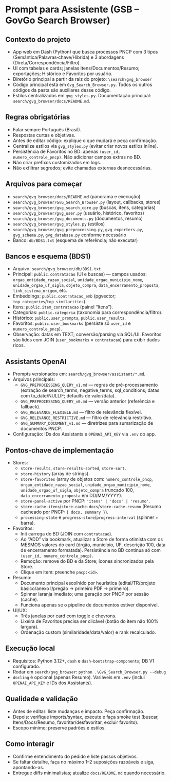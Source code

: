 # Prompt para Assistente (GSB – GovGo Search Browser)

## Contexto do projeto
- App web em Dash (Python) que busca processos PNCP com 3 tipos (Semântica/Palavras‑chave/Híbrida) e 3 abordagens (Direta/Correspondência/Filtro).
- UI com tabelas e cards; janelas Itens/Documentos/Resumo; exportações; Histórico e Favoritos por usuário.
- Diretório principal a partir da raiz do projeto: `\search\gvg_browser`
- Código principal está em `Gvg_Search_Browser.py`. Todos os outros códigos da pasta são auxiliares desse código. 
- Estilos centralizados em `gvg_styles.py`. Documentação principal: `search/gvg_browser/docs/README.md`.

## Regras obrigatórias
- Falar sempre Português (Brasil). 
- Respostas curtas e objetivas.
- Antes de editar código: explique o que mudará e peça confirmação.
- Centralize estilos via `gvg_styles.py` (evitar criar novos estilos inline).
- Persistência de Favoritos no BD: apenas `(user_id, numero_controle_pncp)`. Não adicionar campos extras no BD.
- Não criar prefixos customizados em logs.
- Não exfiltrar segredos; evite chamadas externas desnecessárias.

## Arquivos para começar
- `search/gvg_browser/docs/README.md` (panorama e execução)
- `search/gvg_browser/GvG_Search_Browser.py` (layout, callbacks, stores)
- `search/gvg_browser/gvg_search_core.py` (buscas, itens, categorias)
- `search/gvg_browser/gvg_user.py` (usuário, histórico, favoritos)
- `search/gvg_browser/gvg_documents.py` (documentos, resumo)
- `search/gvg_browser/gvg_styles.py` (estilos)
- `search/gvg_browser/gvg_preprocessing.py`, `gvg_exporters.py`, `gvg_schema.py`, `gvg_database.py` conforme necessário
- Banco: `db/BDS1.txt` (esquema de referência; não executar)

## Bancos e esquema (BDS1)
- Arquivo: `search/gvg_browser/db/BDS1.txt`
- Principal: `public.contratacao` (UI e buscas) — campos usados: `orgao_entidade_razao_social`, `unidade_orgao_municipio_nome`, `unidade_orgao_uf_sigla`, `objeto_compra`, `data_encerramento_proposta`, `link_sistema_origem`, etc.
- Embeddings: `public.contratacao_emb` (pgvector; `top_categories`/`top_similarities`).
- Itens: `public.item_contratacao` (painel “Itens”).
- Categorias: `public.categoria` (taxonomia para correspondência/filtro).
- Histórico: `public.user_prompts`, `public.user_results`.
- Favoritos: `public.user_bookmarks` (persiste só `user_id` e `numero_controle_pncp`).
- Observação: datas em TEXT; conversão/parsing via SQL/UI. Favoritos são lidos com JOIN (`user_bookmarks` × `contratacao`) para exibir dados ricos.

## Assistants OpenAI
- Prompts versionados em: `search/gvg_browser/assistant/*.md`.
- Arquivos principais:
  - `GVG_PREPROCESSING_QUERY_v1.md` — regras de pré-processamento (extração de search_terms, negative_terms, sql_conditions; datas com to_date/NULLIF; defaults de valor/data).
  - `GVG_PREPROCESSING_QUERY_v0.md` — versão anterior (referência e fallback).
  - `GVG_RELEVANCE_FLEXIBLE.md` — filtro de relevância flexível.
  - `GVG_RELEVANCE_RESTRICTIVE.md` — filtro de relevância restritivo.
  - `GVG_SUMMARY_DOCUMENT_v1.md` — diretrizes para sumarização de documentos PNCP.
- Configuração: IDs dos Assistants e `OPENAI_API_KEY` via `.env` do app.

## Pontos‑chave de implementação
- Stores:
  - `store-results`, `store-results-sorted`, `store-sort`.
  - `store-history` (array de strings).
  - `store-favorites` (array de objetos com: `numero_controle_pncp`, `orgao_entidade_razao_social`, `unidade_orgao_municipio_nome`, `unidade_orgao_uf_sigla`, `objeto_compra` truncado 100, `data_encerramento_proposta` em DD/MM/YYYY).
  - `store-panel-active` por PNCP: `'itens' | 'docs' | 'resumo'`.
  - `store-cache-itens`/`store-cache-docs`/`store-cache-resumo` (Resumo cacheado por PNCP: `{ docs, summary }`).
  - `processing-state` e `progress-store`/`progress-interval` (spinner + barra).
- Favoritos:
  - Init carrega do BD (JOIN com `contratacao`).
  - Ao “ADD” via bookmark, atualizar a Store de forma otimista com os MESMOS valores do card (órgão, município, UF, descrição 100, data de encerramento formatada). Persistência no BD continua só com `(user_id, numero_controle_pncp)`.
  - Remoção: remove do BD e da Store; ícones sincronizados pela Store.
  - Clique em item: preenche `pncp:<id>`.
- Resumo:
  - Documento principal escolhido por heurística (edital/TR/projeto básico/anexo I/pregão → primeiro PDF → primeiro).
  - Spinner laranja imediato; uma geração por PNCP por sessão (cache).
  - Funciona apenas se o pipeline de documentos estiver disponível.
- UI/UX:
  - Três janelas por card com toggle e chevrons.
  - Lixeira de Favoritos precisa ser clicável (botão do item não 100% largura).
  - Ordenação custom (similaridade/data/valor) e rank recalculado.

## Execução local
- Requisitos: Python 3.12+, `dash` e `dash-bootstrap-components`; DB V1 configurado.
- Rodar em `search/gvg_browser`: `python .\GvG_Search_Browser.py --debug`
- `docling` é opcional (apenas Resumo). Variáveis em `.env` (inclui `OPENAI_API_KEY` e IDs dos Assistants).

## Qualidade e validação
- Antes de editar: liste mudanças e impacto. Peça confirmação.
- Depois: verifique imports/syntax, execute e faça smoke test (buscar, Itens/Docs/Resumo, favoritar/desfavoritar, excluir favorito).
- Escopo mínimo; preserve padrões e estilos.

## Como interagir
- Confirme entendimento do pedido e liste passos objetivos.
- Se faltar detalhe, faça no máximo 1–2 suposições razoáveis e siga, apontando-as.
- Entregue diffs minimalistas; atualize `docs/README.md` quando necessário.